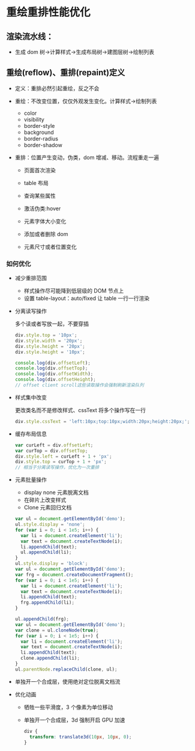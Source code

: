 # 重绘重排性能优化

## 渲染流水线：

- 生成 dom 树->计算样式->生成布局树->建图层树->绘制列表

## 重绘(reflow)、重排(repaint)定义

- 定义：重排必然引起重绘，反之不会

- 重绘：不改变位置，仅仅外观发生变化。计算样式->绘制列表

  - color
  - visibility
  - border-style
  - background
  - border-radius
  - border-shadow

- 重排：位置产生变动，伪类，dom 增减、移动。流程重走一遍

  - 页面首次渲染

  - table 布局
  - 查询某些属性
  - 激活伪类:hover
  - 元素字体大小变化
  - 添加或者删除 dom
  - 元素尺寸或者位置变化

### 如何优化

- 减少重排范围

  - 样式操作尽可能降到低层级的 DOM 节点上
  - 设置 table-layout：auto/fixed 让 table 一行一行渲染

- 分离读写操作

  多个读或者写放一起，不要穿插

  ```javascript
  div.style.top = '10px';
  div.style.width = '20px';
  div.style.height = '20px';
  div.style.height = '10px';

  console.log(div.offsetLeft);
  console.log(div.offsetTop);
  console.log(div.offsetWidth);
  console.log(div.offsetHeight);
  // offset client scroll这些读取操作会强制刷新渲染队列
  ```

- 样式集中改变

  更改类名而不是修改样式、cssText 将多个操作写在一行

  ```javascript
  div.style.cssText = 'left:10px;top:10px;width:20px;height:20px;';
  ```

- 缓存布局信息

  ```javascript
  var curLeft = div.offsetLeft;
  var curTop = div.offsetTop;
  div.style.left = curLeft + 1 + 'px';
  div.style.top = curTop + 1 + 'px';
  // 相当于分离读写操作，优化为一次重排
  ```

- 元素批量操作

  - display none 元素脱离文档
  - 在碎片上改变样式
  - Clone 元素回归文档

  ```javascript
  var ul = document.getElementById('demo');
  ul.style.display = 'none';
  for (var i = 0; i < 1e5; i++) {
    var li = document.createElement('li');
    var text = document.createTextNode(i);
    li.appendChild(text);
    ul.appendChild(li);
  }
  ul.style.display = 'block';
  var ul = document.getElementById('demo');
  var frg = document.createDocumentFragment();
  for (var i = 0; i < 1e5; i++) {
    var li = document.createElement('li');
    var text = document.createTextNode(i);
    li.appendChild(text);
    frg.appendChild(li);
  }

  ul.appendChild(frg);
  var ul = document.getElementById('demo');
  var clone = ul.cloneNode(true);
  for (var i = 0; i < 1e5; i++) {
    var li = document.createElement('li');
    var text = document.createTextNode(i);
    li.appendChild(text);
    clone.appendChild(li);
  }
  ul.parentNode.replaceChild(clone, ul);
  ```

- 单独开一个合成层，使用绝对定位脱离文档流

- 优化动画

  - 牺牲一些平滑度，3 个像素为单位移动

  - 单独开一个合成层，3d 强制开启 GPU 加速

    ```css
    div {
      transform: translate3d(10px, 10px, 0);
    }
    ```

